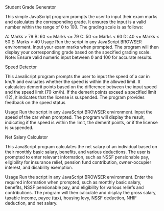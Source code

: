 Student Grade Generator

This simple JavaScript program prompts the user to input their exam marks and calculates the corresponding grade. It ensures the input is a valid number within the range of 0 to 100. The grading scale is as follows:

A: Marks > 79
B: 60 <= Marks <= 79
C: 50 <= Marks < 60
D: 40 <= Marks < 50
E: Marks < 40
Usage
Run the script in any JavaScript BROWSER environment.
Input your exam marks when prompted.
The program will then display your corresponding grade based on the specified grading scale.
Note: Ensure valid numeric input between 0 and 100 for accurate results.


Speed Detector

This JavaScript program prompts the user to input the speed of a car in km/h and evaluates whether the speed is within the allowed limit. It calculates demerit points based on the difference between the input speed and the speed limit (70 km/h). If the demerit points exceed a specified limit (12), it indicates that the license is suspended. The program provides feedback on the speed status.

Usage
Run the script in any JavaScript BROWSER environment.
Input the speed of the car when prompted.
The program will display the result, indicating if the speed is within the limit, the demerit points, or if the license is suspended.




Net Salary Calculator

This JavaScript program calculates the net salary of an individual based on their monthly basic salary, benefits, and various deductions. The user is prompted to enter relevant information, such as NSSF pensionable pay, eligibility for insurance relief, pension fund contribution, owner-occupier interest, and disability exemption.

Usage
Run the script in any JavaScript BROWSER environment.
Enter the required information when prompted, such as monthly basic salary, benefits, NSSF pensionable pay, and eligibility for various reliefs and contributions.
The program will then calculate and display the gross salary, taxable income, payee (tax), housing levy, NSSF deduction, NHIF deduction, and net salary.
